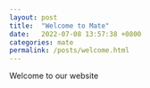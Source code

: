 ```yaml
---
layout: post
title:  "Welcome to Mate"
date:   2022-07-08 13:57:38 +0800
categories: mate
permalink: /posts/welcome.html
---
```


Welcome to our website